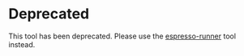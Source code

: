 Deprecated
==========
This tool has been deprecated. Please use the [espresso-runner](https://github.com/testobject/espresso-runner) tool instead.
